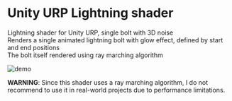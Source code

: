 # Unity URP Lightning shader

Lightning shader for Unity URP, single bolt with 3D noise  
Renders a single animated lightning bolt with glow effect, defined by start and end positions  
The bolt itself rendered using ray marching algorithm  

![demo](https://github.com/nullsoftware/UnityLightning/blob/master/Demo/recorded-demo.gif?raw=true)

**WARNING**: Since this shader uses a ray marching algorithm, I do not recommend to use it in real-world projects due to performance limitations.  

